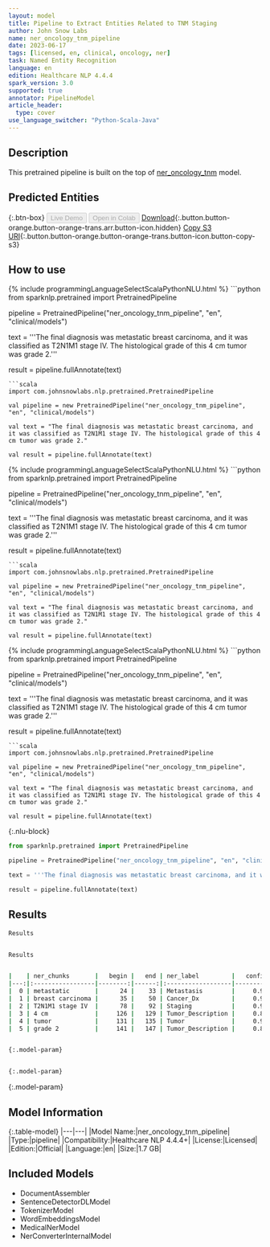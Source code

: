 ```yaml
---
layout: model
title: Pipeline to Extract Entities Related to TNM Staging
author: John Snow Labs
name: ner_oncology_tnm_pipeline
date: 2023-06-17
tags: [licensed, en, clinical, oncology, ner]
task: Named Entity Recognition
language: en
edition: Healthcare NLP 4.4.4
spark_version: 3.0
supported: true
annotator: PipelineModel
article_header:
  type: cover
use_language_switcher: "Python-Scala-Java"
---
```


## Description

This pretrained pipeline is built on the top of [ner_oncology_tnm](https://nlp.johnsnowlabs.com/2022/11/24/ner_oncology_tnm_en.html) model.

## Predicted Entities



{:.btn-box}
<button class="button button-orange" disabled>Live Demo</button>
<button class="button button-orange" disabled>Open in Colab</button>
[Download](https://s3.amazonaws.com/auxdata.johnsnowlabs.com/clinical/models/ner_oncology_tnm_pipeline_en_4.4.4_3.0_1686995328410.zip){:.button.button-orange.button-orange-trans.arr.button-icon.hidden}
[Copy S3 URI](s3://auxdata.johnsnowlabs.com/clinical/models/ner_oncology_tnm_pipeline_en_4.4.4_3.0_1686995328410.zip){:.button.button-orange.button-orange-trans.button-icon.button-copy-s3}

## How to use

<div class="tabs-box" markdown="1">
{% include programmingLanguageSelectScalaPythonNLU.html %}
```python
from sparknlp.pretrained import PretrainedPipeline

pipeline = PretrainedPipeline("ner_oncology_tnm_pipeline", "en", "clinical/models")

text = '''The final diagnosis was metastatic breast carcinoma, and it was classified as T2N1M1 stage IV. The histological grade of this 4 cm tumor was grade 2.'''

result = pipeline.fullAnnotate(text)
```
```scala
import com.johnsnowlabs.nlp.pretrained.PretrainedPipeline

val pipeline = new PretrainedPipeline("ner_oncology_tnm_pipeline", "en", "clinical/models")

val text = "The final diagnosis was metastatic breast carcinoma, and it was classified as T2N1M1 stage IV. The histological grade of this 4 cm tumor was grade 2."

val result = pipeline.fullAnnotate(text)
```
</div>

<div class="tabs-box" markdown="1">
{% include programmingLanguageSelectScalaPythonNLU.html %}
```python
from sparknlp.pretrained import PretrainedPipeline

pipeline = PretrainedPipeline("ner_oncology_tnm_pipeline", "en", "clinical/models")

text = '''The final diagnosis was metastatic breast carcinoma, and it was classified as T2N1M1 stage IV. The histological grade of this 4 cm tumor was grade 2.'''

result = pipeline.fullAnnotate(text)
```
```scala
import com.johnsnowlabs.nlp.pretrained.PretrainedPipeline

val pipeline = new PretrainedPipeline("ner_oncology_tnm_pipeline", "en", "clinical/models")

val text = "The final diagnosis was metastatic breast carcinoma, and it was classified as T2N1M1 stage IV. The histological grade of this 4 cm tumor was grade 2."

val result = pipeline.fullAnnotate(text)
```
</div>

<div class="tabs-box" markdown="1">
{% include programmingLanguageSelectScalaPythonNLU.html %}
```python
from sparknlp.pretrained import PretrainedPipeline

pipeline = PretrainedPipeline("ner_oncology_tnm_pipeline", "en", "clinical/models")

text = '''The final diagnosis was metastatic breast carcinoma, and it was classified as T2N1M1 stage IV. The histological grade of this 4 cm tumor was grade 2.'''

result = pipeline.fullAnnotate(text)
```
```scala
import com.johnsnowlabs.nlp.pretrained.PretrainedPipeline

val pipeline = new PretrainedPipeline("ner_oncology_tnm_pipeline", "en", "clinical/models")

val text = "The final diagnosis was metastatic breast carcinoma, and it was classified as T2N1M1 stage IV. The histological grade of this 4 cm tumor was grade 2."

val result = pipeline.fullAnnotate(text)
```

{:.nlu-block}
```python
from sparknlp.pretrained import PretrainedPipeline

pipeline = PretrainedPipeline("ner_oncology_tnm_pipeline", "en", "clinical/models")

text = '''The final diagnosis was metastatic breast carcinoma, and it was classified as T2N1M1 stage IV. The histological grade of this 4 cm tumor was grade 2.'''

result = pipeline.fullAnnotate(text)
```
</div>

## Results

```bash
Results


Results


|    | ner_chunks       |   begin |   end | ner_label         |   confidence |
|---:|:-----------------|--------:|------:|:------------------|-------------:|
|  0 | metastatic       |      24 |    33 | Metastasis        |     0.9999   |
|  1 | breast carcinoma |      35 |    50 | Cancer_Dx         |     0.9972   |
|  2 | T2N1M1 stage IV  |      78 |    92 | Staging           |     0.905267 |
|  3 | 4 cm             |     126 |   129 | Tumor_Description |     0.85105  |
|  4 | tumor            |     131 |   135 | Tumor             |     0.9926   |
|  5 | grade 2          |     141 |   147 | Tumor_Description |     0.89705  |


{:.model-param}


{:.model-param}
```

{:.model-param}
## Model Information

{:.table-model}
|---|---|
|Model Name:|ner_oncology_tnm_pipeline|
|Type:|pipeline|
|Compatibility:|Healthcare NLP 4.4.4+|
|License:|Licensed|
|Edition:|Official|
|Language:|en|
|Size:|1.7 GB|

## Included Models

- DocumentAssembler
- SentenceDetectorDLModel
- TokenizerModel
- WordEmbeddingsModel
- MedicalNerModel
- NerConverterInternalModel